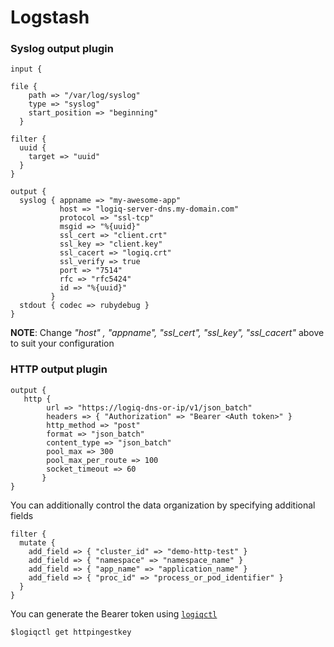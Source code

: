 # Logstash

### Syslog output plugin

```
input {

file {
    path => "/var/log/syslog"
    type => "syslog"
    start_position => "beginning"
  }

filter {
  uuid {
    target => "uuid"
  }
}

output {
  syslog { appname => "my-awesome-app"
           host => "logiq-server-dns.my-domain.com"
           protocol => "ssl-tcp"
           msgid => "%{uuid}"
           ssl_cert => "client.crt"
           ssl_key => "client.key"
           ssl_cacert => "logiq.crt"
           ssl_verify => true
           port => "7514"
           rfc => "rfc5424"
           id => "%{uuid}"
         }
  stdout { codec => rubydebug }
}
```

**NOTE**: Change _"host" , "appname", "ssl\_cert", "ssl\_key", "ssl\_cacert"_ above to suit your configuration

### HTTP output plugin

```
output {
   http {
        url => "https://logiq-dns-or-ip/v1/json_batch"
        headers => { "Authorization" => "Bearer <Auth token>" }
        http_method => "post"
        format => "json_batch"
        content_type => "json_batch"
        pool_max => 300
        pool_max_per_route => 100
        socket_timeout => 60
       }
}
```

You can additionally control the data organization by specifying additional fields

```
filter {
  mutate {
    add_field => { "cluster_id" => "demo-http-test" }
    add_field => { "namespace" => "namespace_name" }
    add_field => { "app_name" => "application_name" }
    add_field => { "proc_id" => "process_or_pod_identifier" }
  }
}
```

You can generate the Bearer token using [`logiqctl`](https://logiqctl.logiq.ai/get/logiqctl\_get\_httpingestkey/)

```
$logiqctl get httpingestkey
```
